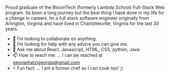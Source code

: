 Proud graduate of the BloomTech (formerly Lambda School) Full-Stack Web program. Its been a long journey but the best thing I have done in my life for a change in careers. Im a full stack software engineer originally from Arlington, Virginia and have lived in Charlottesville, Virginia for the last 30 years.





- 👯 I’m looking to collaborate on anything.
- 🤔 I’m looking for help with any advice you can give me.
- 💬 Ask me about React, Javascript, HTML, CSS, python, Java
- 📫 How to reach me: ... I can be reached at georgehatzigeorgio@gmail.com
- ⚡ Fun fact: ... I am a former chef so I can cook too! ;)

